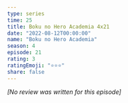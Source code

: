 ```yaml
---
type: series
time: 25
title: Boku no Hero Academia 4x21
date: "2022-08-12T00:00:00"
name: "Boku no Hero Academia"
season: 4
episode: 21
rating: 3
ratingEmoji: "⭐️⭐️⭐️"
share: false
---
```


*[No review was written for this episode]*